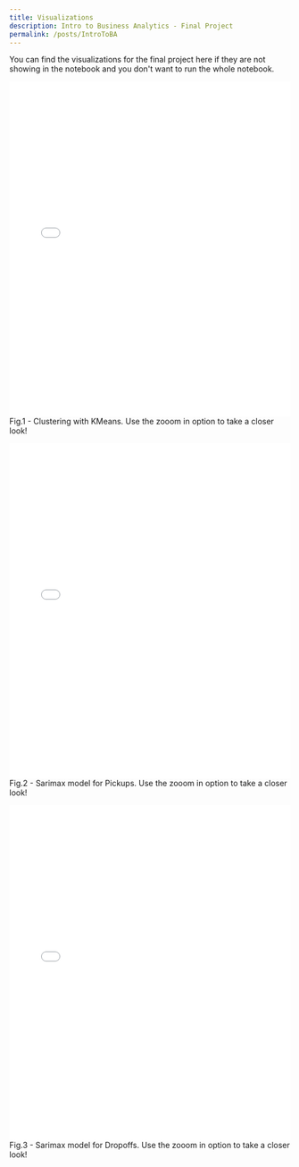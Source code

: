 ```yaml
---
title: Visualizations
description: Intro to Business Analytics - Final Project
permalink: /posts/IntroToBA
---
```


<p>
       You can find the visualizations for the final project here if they are not showing in the notebook and you don't want to run the whole notebook.
</p>


<figure style='width: 100%; margin-right: auto; margin-left:auto'>
       <embed 
              type="text/html" 
              src="/assets/cluster.html"
              width='100%'
              height="600"
       />
       <figcaption>Fig.1 - Clustering with KMeans. Use the zooom in option to take a closer look!</figcaption>
</figure>

<figure style='width: 100%; margin-right: auto; margin-left:auto'>
       <embed 
              type="text/html" 
              src="/assets/sarimax_pickups.html"
              width='100%'
              height="600"
       />
       <figcaption>Fig.2 - Sarimax model for Pickups. Use the zooom in option to take a closer look!</figcaption>
</figure>

<figure style='width: 100%; margin-right: auto; margin-left:auto'>
       <embed 
              type="text/html" 
              src="/assets/sarimax_dropoffs.html"
              width='100%'
              height="600"
       />
       <figcaption>Fig.3 - Sarimax model for Dropoffs. Use the zooom in option to take a closer look!</figcaption>
</figure>